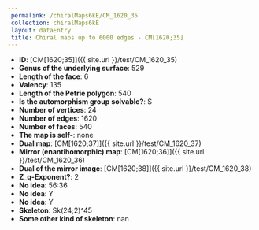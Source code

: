 ```yaml
--- 
 permalink: /chiralMaps6kE/CM_1620_35 
 collection: chiralMaps6kE
 layout: dataEntry
 title: Chiral maps up to 6000 edges - CM[1620;35]
---
```


- **ID**: [CM[1620;35]]({{ site.url }}/test/CM_1620_35)
- **Genus of the underlying surface**: 529
- **Length of the face**: 6
- **Valency**: 135
- **Length of the Petrie polygon**: 540
- **Is the automorphism group solvable?**: S
- **Number of vertices**: 24
- **Number of edges**: 1620
- **Number of faces**: 540
- **The map is self-**: none
- **Dual map**: [CM[1620;37]]({{ site.url }}/test/CM_1620_37)
- **Mirror (enantihomorphic) map**: [CM[1620;36]]({{ site.url }}/test/CM_1620_36)
- **Dual of the mirror image**: [CM[1620;38]]({{ site.url }}/test/CM_1620_38)
- **Z_q-Exponent?**: 2
- **No idea**:  56:36
- **No idea**: Y
- **No idea**: Y
- **Skeleton**: Sk(24;2)^45
- **Some other kind of skeleton**: nan
